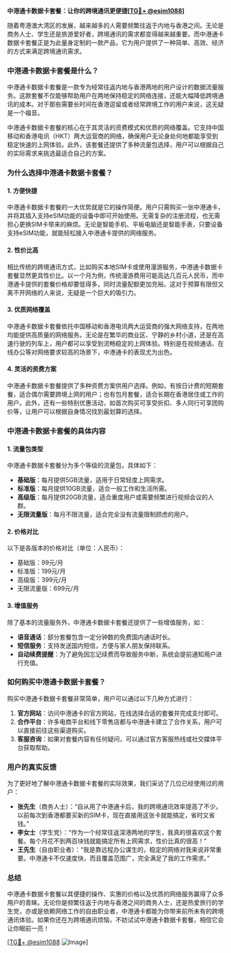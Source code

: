 **中港通卡数据卡套餐：让你的跨境通讯更便捷[[TG💪+ @esim1088](https://t.me/s/esim1088)]**

随着粤港澳大湾区的发展，越来越多的人需要频繁往返于内地与香港之间。无论是商务人士、学生还是旅游爱好者，跨境通讯的需求都变得越来越重要。而中港通卡数据卡套餐正是为此量身定制的一款产品，它为用户提供了一种简单、高效、经济的方式来满足跨境通讯需求。

### 中港通卡数据卡套餐是什么？

中港通卡数据卡套餐是一款专为经常往返内地与香港两地的用户设计的数据流量服务。这款套餐不仅能够帮助用户在两地保持稳定的网络连接，还能大幅降低跨境通讯的成本。对于那些需要长时间在香港逗留或者经常跨境工作的用户来说，这无疑是一个福音。

中港通卡数据卡套餐的核心在于其灵活的资费模式和优质的网络覆盖。它支持中国移动和香港电讯（HKT）两大运营商的网络，确保用户无论身处何地都能享受到稳定快速的上网体验。此外，该套餐还提供了多种流量包选择，用户可以根据自己的实际需求来挑选最适合自己的方案。

### 为什么选择中港通卡数据卡套餐？

#### 1. **方便快捷**
中港通卡数据卡套餐的一大优势就是它的操作简便。用户只需购买一张中港通卡，并将其插入支持eSIM功能的设备中即可开始使用。无需复杂的注册流程，也无需担心更换SIM卡带来的麻烦。无论是智能手机、平板电脑还是智能手表，只要设备支持eSIM功能，就能轻松接入中港通卡提供的网络服务。

#### 2. **性价比高**
相比传统的跨境通讯方式，比如购买本地SIM卡或使用漫游服务，中港通卡数据卡套餐显然更具性价比。以一个月为例，传统漫游费用可能高达几百元人民币，而中港通卡提供的套餐价格却要低得多，同时流量配额更加充裕。这对于预算有限但又离不开网络的人来说，无疑是一个巨大的吸引力。

#### 3. **优质网络覆盖**
中港通卡数据卡套餐依托中国移动和香港电讯两大运营商的强大网络支持，在两地均能提供高质量的网络服务。无论是在繁华的商业区、宁静的乡村小道，还是在高速行驶的列车上，用户都可以享受到流畅稳定的上网体验。特别是在视频通话、在线办公等对网络要求较高的场景下，中港通卡的表现尤为出色。

#### 4. **灵活的资费方案**
中港通卡数据卡套餐提供了多种资费方案供用户选择。例如，有按日计费的短期套餐，适合偶尔需要跨境上网的用户；也有包月套餐，适合长期在香港居住或工作的用户。此外，还有一些特别优惠活动，如首次购买可享受折扣、多人同行可享团购价等，让用户可以根据自身情况找到最划算的选择。

### 中港通卡数据卡套餐的具体内容

#### 1. **流量包类型**
中港通卡数据卡套餐分为多个等级的流量包，具体如下：
- **基础版**：每月提供5GB流量，适用于日常轻度上网需求。
- **标准版**：每月提供10GB流量，适合一般工作和生活所需。
- **高级版**：每月提供20GB流量，适合重度用户或需要频繁进行视频会议的人群。
- **无限流量版**：每月不限流量，适合完全没有流量限制顾虑的用户。

#### 2. **价格对比**
以下是各版本的价格对比（单位：人民币）：
- 基础版：99元/月
- 标准版：199元/月
- 高级版：399元/月
- 无限流量版：699元/月

#### 3. **增值服务**
除了基本的流量服务外，中港通卡数据卡套餐还提供了一些增值服务，如：
- **语音通话**：部分套餐包含一定分钟数的免费国内通话时长。
- **短信服务**：支持发送国内短信，方便与家人朋友保持联系。
- **自动续费提醒**：为了避免因忘记续费而导致服务中断，系统会提前通知用户进行充值。

### 如何购买中港通卡数据卡套餐？

购买中港通卡数据卡套餐非常简单，用户可以通过以下几种方式进行：
1. **官方网站**：访问中港通卡的官方网站，在线选择合适的套餐并完成支付即可。
2. **合作平台**：许多电商平台和线下零售店都与中港通卡建立了合作关系，用户可以直接前往这些渠道购买。
3. **客服咨询**：如果对套餐内容有任何疑问，可以通过官方客服热线或社交媒体平台获取帮助。

### 用户的真实反馈

为了更好地了解中港通卡数据卡套餐的实际效果，我们采访了几位已经使用过的用户：

- **张先生**（商务人士）：“自从用了中港通卡后，我的跨境通讯效率提高了不少。以前每次到香港都要买新的SIM卡，现在直接用这张卡就能搞定，省时又省钱。”
- **李女士**（学生党）：“作为一个经常往返深港两地的学生，我真的很喜欢这个套餐。每个月花不到两百块钱就能搞定所有上网需求，性价比真的很高！”
- **王先生**（自由职业者）：“我是靠远程办公谋生的，稳定的网络对我来说非常重要。中港通卡不仅速度快，而且覆盖范围广，完全满足了我的工作需求。”

### 总结

中港通卡数据卡套餐以其便捷的操作、实惠的价格以及优质的网络服务赢得了众多用户的青睐。无论你是频繁往返于内地与香港之间的商务人士，还是热爱旅行的学生党，亦或是依赖网络工作的自由职业者，中港通卡都能为你带来前所未有的跨境通讯体验。如果你还在为跨境通讯烦恼，不妨试试中港通卡数据卡套餐，相信它会让你眼前一亮！

[[TG💪+ @esim1088](https://t.me/s/esim1088) ![Image](https://i.postimg.cc/4NQfJmqS/Snipaste-2025-05-13-00-14-12.png)]